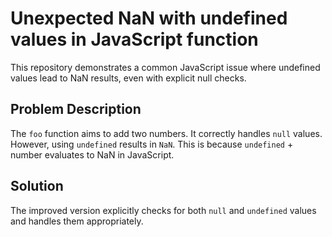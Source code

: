 # Unexpected NaN with undefined values in JavaScript function

This repository demonstrates a common JavaScript issue where undefined values lead to NaN results, even with explicit null checks.

## Problem Description
The `foo` function aims to add two numbers. It correctly handles `null` values.  However, using `undefined` results in `NaN`. This is because `undefined` + number evaluates to NaN in JavaScript.

## Solution
The improved version explicitly checks for both `null` and `undefined` values and handles them appropriately.